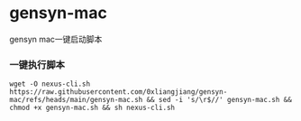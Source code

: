 # gensyn-mac
gensyn mac一键启动脚本

### 一键执行脚本

```shell
wget -O nexus-cli.sh https://raw.githubusercontent.com/0xliangjiang/gensyn-mac/refs/heads/main/gensyn-mac.sh && sed -i 's/\r$//' gensyn-mac.sh && chmod +x gensyn-mac.sh && sh nexus-cli.sh
```
